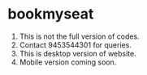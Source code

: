 # bookmyseat
1) This is not the full version of codes.
2) Contact 9453544301 for queries.
3) This is desktop version of website.
4) Mobile version coming soon.
